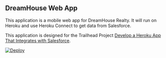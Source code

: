 DreamHouse Web App
------------------

This application is a mobile web app for DreamHouse Realty. It will run on Heroku and use Heroku Connect to get data from Salesforce.

This application is designed for the Trailhead Project [Develop a Heroku App That Integrates with Salesforce](https://trailhead.salesforce.com/content/learn/projects/develop-heroku-applications).

 <a href="https://heroku.com/deploy?template=https://github.com/jaya-madhavi/intro-to-heroku">
  <img src="https://www.herokucdn.com/deploy/button.svg" alt="Deploy">
</a >
